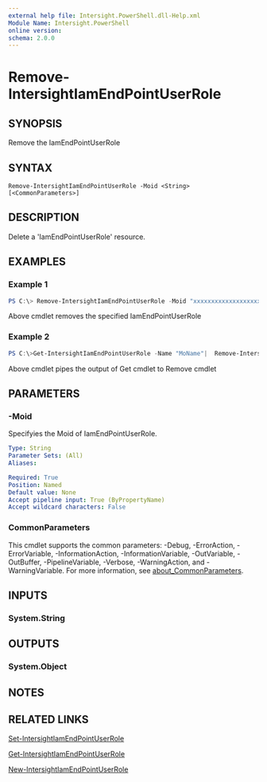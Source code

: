 ```yaml
---
external help file: Intersight.PowerShell.dll-Help.xml
Module Name: Intersight.PowerShell
online version:
schema: 2.0.0
---
```


# Remove-IntersightIamEndPointUserRole

## SYNOPSIS
Remove the IamEndPointUserRole

## SYNTAX

```
Remove-IntersightIamEndPointUserRole -Moid <String> [<CommonParameters>]
```

## DESCRIPTION
Delete a &apos;IamEndPointUserRole&apos; resource.

## EXAMPLES

### Example 1
```powershell
PS C:\> Remove-IntersightIamEndPointUserRole -Moid "xxxxxxxxxxxxxxxxxxxxxxxxxxx"
```
Above cmdlet removes the specified IamEndPointUserRole 

### Example 2
```powershell
PS C:\>Get-IntersightIamEndPointUserRole -Name "MoName"|  Remove-IntersightIamEndPointUserRole
```
Above cmdlet pipes the output of Get cmdlet to Remove cmdlet

## PARAMETERS

### -Moid
Specifyies the Moid of IamEndPointUserRole.

```yaml
Type: String
Parameter Sets: (All)
Aliases:

Required: True
Position: Named
Default value: None
Accept pipeline input: True (ByPropertyName)
Accept wildcard characters: False
```

### CommonParameters
This cmdlet supports the common parameters: -Debug, -ErrorAction, -ErrorVariable, -InformationAction, -InformationVariable, -OutVariable, -OutBuffer, -PipelineVariable, -Verbose, -WarningAction, and -WarningVariable. For more information, see [about_CommonParameters](http://go.microsoft.com/fwlink/?LinkID=113216).

## INPUTS

### System.String

## OUTPUTS

### System.Object
## NOTES

## RELATED LINKS

[Set-IntersightIamEndPointUserRole](./Set-IntersightIamEndPointUserRole.md)

[Get-IntersightIamEndPointUserRole](./Get-IntersightIamEndPointUserRole.md)

[New-IntersightIamEndPointUserRole](./New-IntersightIamEndPointUserRole.md)

